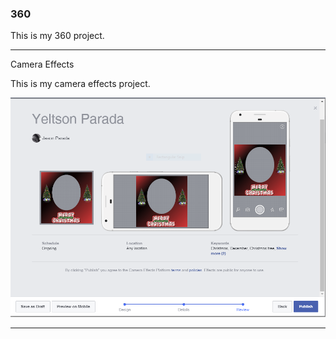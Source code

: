 ### 360

This is my 360 project.

<script src="//360.vizor.io/scripts/embed.js" data-vizorurl="//360.vizor.io/embed/v/jykdg" ></script>

***

Camera Effects

This is my camera effects project.

![Yeltson Parada](https://github.com/yeltsonparada/yeltsonparada.github.io/blob/master/Yeltson%20Parada.PNG?raw=true "Optional Title")

***
